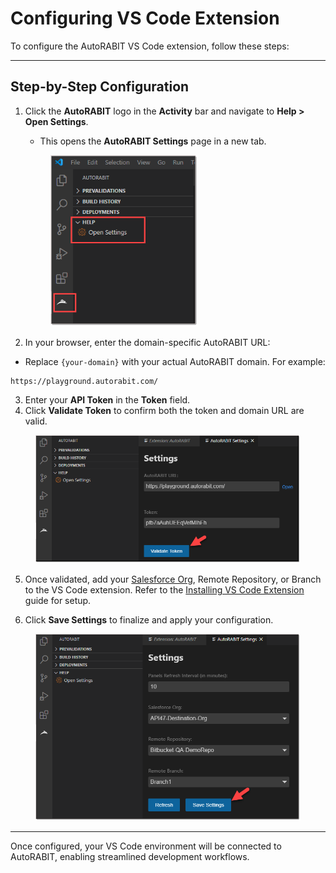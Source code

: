 # Configuring VS Code Extension

To configure the AutoRABIT VS Code extension, follow these steps:

---

## Step-by-Step Configuration

1. Click the **AutoRABIT** logo in the **Activity** bar and navigate to **Help > Open Settings**.
   - This opens the **AutoRABIT Settings** page in a new tab.

   <figure><img src="../../../../.gitbook/assets/image (886).png" alt="AutoRABIT Settings" width="236"><figcaption></figcaption></figure>

2. In your browser, enter the domain-specific AutoRABIT URL:
  - Replace `{your-domain}` with your actual AutoRABIT domain. For example:
  ```
  https://playground.autorabit.com/
  ```

3. Enter your **API Token** in the **Token** field.
4. Click **Validate Token** to confirm both the token and domain URL are valid.

<figure><img src="../../../../.gitbook/assets/image (887).png" alt="Validate Token" width="563"><figcaption></figcaption></figure>

5. Once validated, add your [Salesforce Org](../../arm-administration/registration/salesforce-org/), Remote Repository, or Branch to the VS Code extension. Refer to the [Installing VS Code Extension](installing-vs-code-extension.md) guide for setup.

6. Click **Save Settings** to finalize and apply your configuration.

<figure><img src="../../../../.gitbook/assets/image (888).png" alt="Save Settings" width="563"><figcaption></figcaption></figure>

---

Once configured, your VS Code environment will be connected to AutoRABIT, enabling streamlined development workflows.
